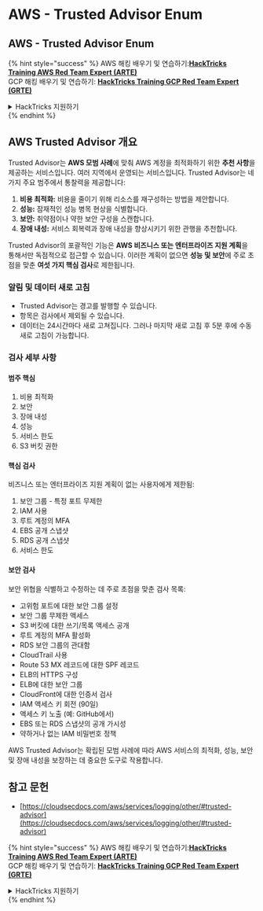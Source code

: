 # AWS - Trusted Advisor Enum

## AWS - Trusted Advisor Enum

{% hint style="success" %}
AWS 해킹 배우기 및 연습하기:<img src="../../../../.gitbook/assets/image (1).png" alt="" data-size="line">[**HackTricks Training AWS Red Team Expert (ARTE)**](https://training.hacktricks.xyz/courses/arte)<img src="../../../../.gitbook/assets/image (1).png" alt="" data-size="line">\
GCP 해킹 배우기 및 연습하기: <img src="../../../../.gitbook/assets/image (2).png" alt="" data-size="line">[**HackTricks Training GCP Red Team Expert (GRTE)**<img src="../../../../.gitbook/assets/image (2).png" alt="" data-size="line">](https://training.hacktricks.xyz/courses/grte)

<details>

<summary>HackTricks 지원하기</summary>

* [**구독 계획**](https://github.com/sponsors/carlospolop) 확인하기!
* **💬 [**Discord 그룹**](https://discord.gg/hRep4RUj7f) 또는 [**텔레그램 그룹**](https://t.me/peass)에 참여하거나 **Twitter** 🐦 [**@hacktricks\_live**](https://twitter.com/hacktricks\_live)**를 팔로우하세요.**
* **[**HackTricks**](https://github.com/carlospolop/hacktricks) 및 [**HackTricks Cloud**](https://github.com/carlospolop/hacktricks-cloud) 깃허브 리포지토리에 PR을 제출하여 해킹 팁을 공유하세요.**

</details>
{% endhint %}

## AWS Trusted Advisor 개요

Trusted Advisor는 **AWS 모범 사례**에 맞춰 AWS 계정을 최적화하기 위한 **추천 사항**을 제공하는 서비스입니다. 여러 지역에서 운영되는 서비스입니다. Trusted Advisor는 네 가지 주요 범주에서 통찰력을 제공합니다:

1. **비용 최적화:** 비용을 줄이기 위해 리소스를 재구성하는 방법을 제안합니다.
2. **성능:** 잠재적인 성능 병목 현상을 식별합니다.
3. **보안:** 취약점이나 약한 보안 구성을 스캔합니다.
4. **장애 내성:** 서비스 회복력과 장애 내성을 향상시키기 위한 관행을 추천합니다.

Trusted Advisor의 포괄적인 기능은 **AWS 비즈니스 또는 엔터프라이즈 지원 계획**을 통해서만 독점적으로 접근할 수 있습니다. 이러한 계획이 없으면 **성능 및 보안**에 주로 초점을 맞춘 **여섯 가지 핵심 검사**로 제한됩니다.

### 알림 및 데이터 새로 고침

* Trusted Advisor는 경고를 발행할 수 있습니다.
* 항목은 검사에서 제외될 수 있습니다.
* 데이터는 24시간마다 새로 고쳐집니다. 그러나 마지막 새로 고침 후 5분 후에 수동 새로 고침이 가능합니다.

### **검사 세부 사항**

#### 범주 핵심

1. 비용 최적화
2. 보안
3. 장애 내성
4. 성능
5. 서비스 한도
6. S3 버킷 권한

#### 핵심 검사

비즈니스 또는 엔터프라이즈 지원 계획이 없는 사용자에게 제한됨:

1. 보안 그룹 - 특정 포트 무제한
2. IAM 사용
3. 루트 계정의 MFA
4. EBS 공개 스냅샷
5. RDS 공개 스냅샷
6. 서비스 한도

#### 보안 검사

보안 위협을 식별하고 수정하는 데 주로 초점을 맞춘 검사 목록:

* 고위험 포트에 대한 보안 그룹 설정
* 보안 그룹 무제한 액세스
* S3 버킷에 대한 쓰기/목록 액세스 공개
* 루트 계정의 MFA 활성화
* RDS 보안 그룹의 관대함
* CloudTrail 사용
* Route 53 MX 레코드에 대한 SPF 레코드
* ELB의 HTTPS 구성
* ELB에 대한 보안 그룹
* CloudFront에 대한 인증서 검사
* IAM 액세스 키 회전 (90일)
* 액세스 키 노출 (예: GitHub에서)
* EBS 또는 RDS 스냅샷의 공개 가시성
* 약하거나 없는 IAM 비밀번호 정책

AWS Trusted Advisor는 확립된 모범 사례에 따라 AWS 서비스의 최적화, 성능, 보안 및 장애 내성을 보장하는 데 중요한 도구로 작용합니다.

## **참고 문헌**

* [https://cloudsecdocs.com/aws/services/logging/other/#trusted-advisor](https://cloudsecdocs.com/aws/services/logging/other/#trusted-advisor)

{% hint style="success" %}
AWS 해킹 배우기 및 연습하기:<img src="../../../../.gitbook/assets/image (1).png" alt="" data-size="line">[**HackTricks Training AWS Red Team Expert (ARTE)**](https://training.hacktricks.xyz/courses/arte)<img src="../../../../.gitbook/assets/image (1).png" alt="" data-size="line">\
GCP 해킹 배우기 및 연습하기: <img src="../../../../.gitbook/assets/image (2).png" alt="" data-size="line">[**HackTricks Training GCP Red Team Expert (GRTE)**<img src="../../../../.gitbook/assets/image (2).png" alt="" data-size="line">](https://training.hacktricks.xyz/courses/grte)

<details>

<summary>HackTricks 지원하기</summary>

* [**구독 계획**](https://github.com/sponsors/carlospolop) 확인하기!
* **💬 [**Discord 그룹**](https://discord.gg/hRep4RUj7f) 또는 [**텔레그램 그룹**](https://t.me/peass)에 참여하거나 **Twitter** 🐦 [**@hacktricks\_live**](https://twitter.com/hacktricks\_live)**를 팔로우하세요.**
* **[**HackTricks**](https://github.com/carlospolop/hacktricks) 및 [**HackTricks Cloud**](https://github.com/carlospolop/hacktricks-cloud) 깃허브 리포지토리에 PR을 제출하여 해킹 팁을 공유하세요.**

</details>
{% endhint %}
